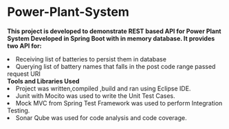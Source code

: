 # Power-Plant-System
<b>This project is developed to demonstrate REST based API for Power Plant System Developed in Spring Boot with in memory database. It provides two API for:</b>
<li>Receiving list of batteries to persist them in database</li>
<li>Querying list of battery names that falls in the post code range passed request URI </li>
<b> Tools and Libraries Used </b>
<li> Project was written,compiled ,build and ran using Eclipse IDE.</li>
<li>Junit with Mocito was used to write the Unit Test Cases.</li>
<li>Mock MVC from Spring Test Framework was used to perform Integration Testing. </li>
<li>Sonar Qube was used for code analysis and code coverage.</li>

